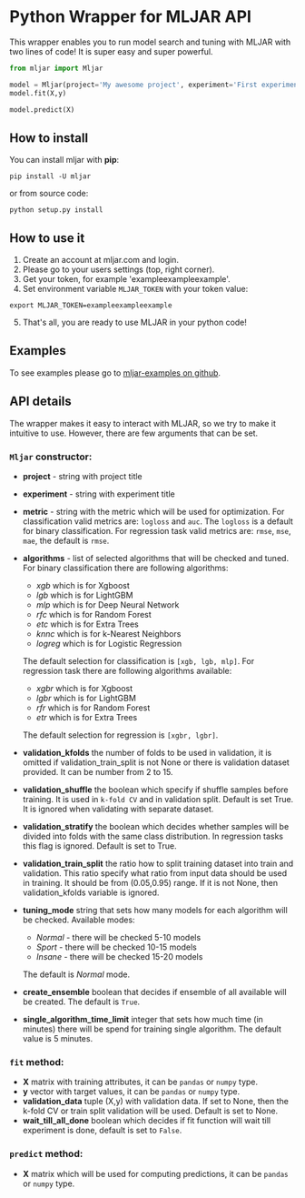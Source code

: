 # Python Wrapper for MLJAR API

This wrapper enables you to run model search and tuning with MLJAR with two lines of code! It is super easy and super powerful.

```python
from mljar import Mljar

model = Mljar(project='My awesome project', experiment='First experiment')
model.fit(X,y)

model.predict(X)
```


## How to install

You can install mljar with **pip**:

    pip install -U mljar

or from source code:

    python setup.py install

## How to use it

 1. Create an account at mljar.com and login.
 2. Please go to your users settings (top, right corner).
 3. Get your token, for example 'exampleexampleexample'.
 4. Set environment variable `MLJAR_TOKEN` with your token value:
```
export MLJAR_TOKEN=exampleexampleexample
```
 5. That's all, you are ready to use MLJAR in your python code!

## Examples

To see examples please go to [mljar-examples on github][1].

## API details

The wrapper makes it easy to interact with MLJAR, so we try to make it intuitive to use. However, there are few arguments that can be set.

### `Mljar` constructor:

 - **project** - string with project title
 - **experiment** - string with experiment title
 - **metric** - string with the metric which will be used for optimization. For classification valid metrics are: `logloss` and `auc`. The `logloss` is a default for binary classification. For regression task valid metrics are: `rmse`, `mse`, `mae`, the default is `rmse`.
 - **algorithms** - list of selected algorithms that will be checked and tuned. For binary classification there are following algorithms:
    * *xgb*  which is for Xgboost
    * *lgb*  which is for LightGBM
    * *mlp*  which is for Deep Neural Network
    * *rfc*  which is for Random Forest
    * *etc*  which is for Extra Trees
    * *knnc*  which is for k-Nearest Neighbors
    * *logreg*  which is for Logistic Regression

     The default selection for classification is `[xgb, lgb, mlp]`. For regression task there are following algorithms available:

    * *xgbr*  which is for Xgboost
    * *lgbr*  which is for LightGBM
    * *rfr*  which is for Random Forest
    * *etr*  which is for Extra Trees

     The default selection for regression is `[xgbr, lgbr]`.  

 - **validation_kfolds** the number of folds to be used in validation,
                       it is omitted if validation_train_split is not None
                       or there is validation dataset provided.
                       It can be number from 2 to 15.
 - **validation_shuffle** the boolean which specify if shuffle samples before training.
                       It is used in `k-fold CV` and in validation split. Default is set True.
                       It is ignored when validating with separate dataset.
 - **validation_stratify** the boolean which decides whether samples will be
                       divided into folds with the same class distribution.
                       In regression tasks this flag is ignored. Default is set to True.
 - **validation_train_split** the ratio how to split training dataset into train and validation.
                       This ratio specify what ratio from input data should be used in training.
                       It should be from (0.05,0.95) range. If it is not None, then
                       validation_kfolds variable is ignored.
 - **tuning_mode** string that sets how many models for each algorithm will be checked. Available modes:
    * *Normal* - there will be checked 5-10 models
    * *Sport* - there will be checked 10-15 models
    * *Insane* - there will be checked 15-20 models

     The default is *Normal* mode.

 - **create_ensemble** boolean that decides if ensemble of all available will be created. The default is `True`.
 - **single_algorithm_time_limit** integer that sets how much time (in minutes) there will be spend for training single algorithm.
             The default value is 5 minutes.

### `fit` method:

 - **X** matrix with training attributes, it can be `pandas` or `numpy` type.
 - **y** vector with target values, it can be `pandas` or `numpy` type.
 - **validation_data** tuple (X,y) with validation data. If set to None, then
                           the k-fold CV or train split validation will be used.
                           Default is set to None.
 - **wait_till_all_done** boolean which decides if fit function will wait
                         till experiment is done, default is set to `False`.
### `predict` method:

 - **X** matrix which will be used for computing predictions, it can be `pandas` or `numpy` type.


[1]: https://github.com/mljar/mljar-examples

